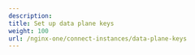 ```yaml
---
description:
title: Set up data plane keys
weight: 100
url: /nginx-one/connect-instances/data-plane-keys  
---
```

